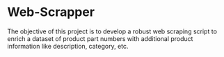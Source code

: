 # Web-Scrapper
The objective of this project is to develop a robust web scraping script to enrich a dataset of product part numbers with additional product information like description, category, etc.
